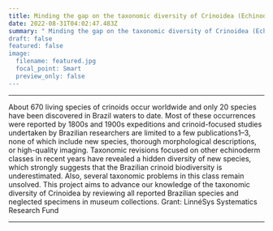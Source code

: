 ```yaml
---
title: Minding the gap on the taxonomic diversity of Crinoidea (Echinodermata) in Brazil
date: 2022-08-31T04:02:47.483Z
summary: " Minding the gap on the taxonomic diversity of Crinoidea (Echinodermata) in Brazil
draft: false
featured: false
image:
  filename: featured.jpg   
  focal_point: Smart
  preview_only: false
---
```

---
About 670 living species of crinoids occur worldwide and only 20 species have been discovered in Brazil waters to date. Most of these occurrences were reported by 1800s and 1900s expeditions and crinoid-focused studies undertaken by Brazilian researchers are limited to a few publications1–3, none of which include new species, thorough morphological descriptions, or high-quality imaging. Taxonomic revisions focused on other echinoderm classes in recent years have revealed a hidden diversity of new species, which strongly suggests that the Brazilian crinoid biodiversity is underestimated. Also, several taxonomic problems in this class remain unsolved. This project aims to advance our knowledge of the taxonomic diversity of Crinoidea by reviewing all reported Brazilian species and neglected specimens in museum collections.
Grant: LinnéSys Systematics Research Fund

---
